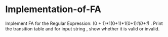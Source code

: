 # Implementation-of-FA
Implement FA for the Regular Expression: (0 + 1)*1(0+1)*1(0+1)*1(0+1)* . Print the transition table and for input string , show whether it is valid or invalid.
